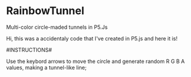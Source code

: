 # RainbowTunnel
Multi-color circle-maded tunnels in P5.Js

Hi, this was a accidentaly code that I've created in P5.js and here it is!

#INSTRUCTIONS#

Use the keybord arrows to move the circle and generate random R G B A values, making a tunnel-like line;
